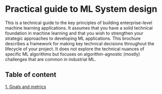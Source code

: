 # Practical guide to ML System design

This is a technical guide to the key principles of building enterprise-level machine learning applications. It assumes that you have a solid technical foundation in machine learning and that you wish to strengthen your strategic approaches to developing ML applications. This brochure describes a framework for making key technical decisions throughout the lifecycle of your project. It does not explore the technical nuances of specific ML algorithms but focuses on algorithm-agnostic (mostly) challenges that are common in industrial ML.

## Table of content
[1. Goals and metrics](1.Goals_and_metrics.md)
